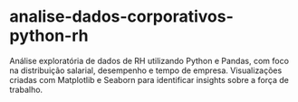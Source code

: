 # analise-dados-corporativos-python-rh
Análise exploratória de dados de RH utilizando Python e Pandas, com foco na distribuição salarial, desempenho e tempo de empresa. Visualizações criadas com Matplotlib e Seaborn para identificar insights sobre a força de trabalho.
